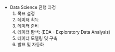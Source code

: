 * Data Science 진행 과정
  1. 목표 설정
  2. 데이터 획득
  3. 데이터 준비
  4. 데이터 탐색: (EDA - Exploratory Data Analysis)
  5. 데이터 모델링 및 구축
  6. 발표 및 자동화



